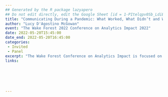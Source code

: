 ```yaml
---
## Generated by the R package lazyapero
## Do not edit directly, edit the Google Sheet [id = 1-PItelqpv0Sb_LdiEDqb8O3D_Roii5nVTL07IRVbRtA]
title: "Communicating During a Pandemic: What Worked, What Didn’t and What’s Next"
author: "Lucy D'Agostino McGowan"
event: "The Wake Forest 2022 Conference on Analytics Impact 2022"
date: 2022-05-20T15:45:00
date_end: 2022-05-20T16:45:00
categories:
 - Invited
 - Panel
excerpt: "The Wake Forest Conference on Analytics Impact is focused on the impactful use of analytics to solve problems in business, non-profits, government agencies and society. During the pandemic, government officials and healthcare professionals have more so than ever before, had to communicate to the public using healthcare data. How to communicate these data statistically and visually to influence people’s behavior has proven very challenging. What have we learned about communicating with data during this crisis? What did we get right and what failed? This year’s Conference on Analytics Impact is focused on communicating with health care data and lessons learned from the pandemic."
links:






---
```

